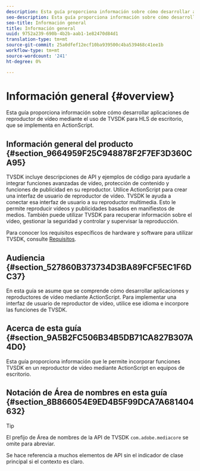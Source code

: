 ```yaml
---
description: Esta guía proporciona información sobre cómo desarrollar aplicaciones de reproductor de vídeo mediante el uso de TVSDK para HLS de escritorio, que se implementa en ActionScript.
seo-description: Esta guía proporciona información sobre cómo desarrollar aplicaciones de reproductor de vídeo mediante el uso de TVSDK para HLS de escritorio, que se implementa en ActionScript.
seo-title: Información general
title: Información general
uuid: 9752a239-690b-4b2b-aab1-1e82470d84d1
translation-type: tm+mt
source-git-commit: 25a0dfef12ecf10ba939500c4ba539468c41ee1b
workflow-type: tm+mt
source-wordcount: '241'
ht-degree: 0%

---
```



# Información general {#overview}

Esta guía proporciona información sobre cómo desarrollar aplicaciones de reproductor de vídeo mediante el uso de TVSDK para HLS de escritorio, que se implementa en ActionScript.

## Información general del producto {#section_9664959F25C948878F2F7EF3D360CA95}

TVSDK incluye descripciones de API y ejemplos de código para ayudarle a integrar funciones avanzadas de vídeo, protección de contenido y funciones de publicidad en su reproductor. Utilice ActionScript para crear una interfaz de usuario de reproductor de vídeo. TVSDK le ayuda a conectar esa interfaz de usuario a su reproductor multimedia. Esto le permite reproducir vídeos y publicidades basados en manifiestos de medios. También puede utilizar TVSDK para recuperar información sobre el vídeo, gestionar la seguridad y controlar y supervisar la reproducción.

Para conocer los requisitos específicos de hardware y software para utilizar TVSDK, consulte [Requisitos](../../c-psdk-dhls-1.4-introduction/overview-prod-audience-guide/requirements/r-psdk-dhls-1.4-requirements-system.md).

## Audiencia {#section_527860B373734D3BA89FCF5EC1F6DC37}

En esta guía se asume que se comprende cómo desarrollar aplicaciones y reproductores de vídeo mediante ActionScript. Para implementar una interfaz de usuario de reproductor de vídeo, utilice ese idioma e incorpore las funciones de TVSDK.

## Acerca de esta guía {#section_9A5B2FC506B34B5DB71CA827B307A4D0}

Esta guía proporciona información que le permite incorporar funciones TVSDK en un reproductor de vídeo mediante ActionScript en equipos de escritorio.

## Notación de Área de nombres en esta guía {#section_8B866054E9ED4B5F99DCA7A681404632}

>[!TIP]
>
>El prefijo de Área de nombres de la API de TVSDK `com.adobe.mediacore` se omite para abreviar.
>
>Se hace referencia a muchos elementos de API sin el indicador de clase principal si el contexto es claro.

